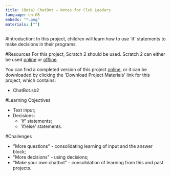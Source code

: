 ```yaml
---
title: (Beta) ChatBot — Notes for Club Leaders
language: en-GB
embeds: "*.png"
materials: [""]
...
```


#Introduction:
In this project, children will learn how to use 'if' statements to make decisions in their programs.

#Resources
For this project, Scratch 2 should be used. Scratch 2 can either be used <a href="http://scratch.mit.edu/projects/editor/">online</a> or <a href="http://scratch.mit.edu/scratch2download/">offline</a>.

You can find a completed version of this project <a href="http://scratch.mit.edu/projects/26762091/#editor">online</a>, or it can be downloaded by clicking the 'Download Project Materials' link for this project, which contains:

+ ChatBot.sb2

#Learning Objectives
+ Text input;
+ Decisions:
	+ 'if' statements;
	+ 'if/else' statements.

#Challenges
+ "More questions" - consolidating learning of input and the answer block;
+ "More decisions" - using decisions;
+ "Make your own chatbot" - consolidation of learning from this and past projects.